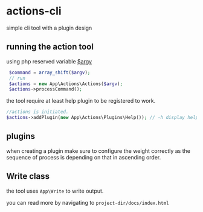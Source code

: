 # actions-cli

simple cli tool with a plugin design

## running the action tool

using php reserved variable [$argv](https://www.php.net/manual/en/reserved.variables.argv.php)
```php
 $command = array_shift($argv);
 // run
 $actions = new App\Actions\Actions($argv);
 $actions->processCommand();
```
the tool require at least help plugin to be registered to work. 
```php
//actions is initiated.
$actions->addPlugin(new App\Actions\Plugins\Help()); // -h display help message
```

## plugins

when creating a plugin make sure to configure the weight correctly as the sequence of process is depending on that in ascending order.

## Write class

the tool uses `App\Write` to write output.


you can read more by navigating to `project-dir/docs/index.html`
